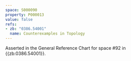 ```yaml
---
space: S000090
property: P000013
value: false
refs:
- zb: "0386.54001"
  name: Counterexamples in Topology
---
```


Asserted in the General Reference Chart for space #92 in
{{zb:0386.54001}}.
